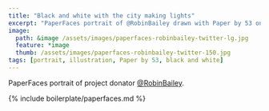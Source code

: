 ```yaml
---
title: "Black and white with the city making lights"
excerpt: "PaperFaces portrait of @RobinBailey drawn with Paper by 53 on an iPad."
image: 
  path: &image /assets/images/paperfaces-robinbailey-twitter-lg.jpg 
  feature: *image
  thumb: /assets/images/paperfaces-robinbailey-twitter-150.jpg
tags: [portrait, illustration, Paper by 53, black and white]
---
```


PaperFaces portrait of project donator [@RobinBailey](http://twitter.com/RobinBailey).

{% include boilerplate/paperfaces.md %}